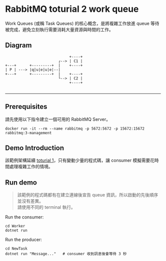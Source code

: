 # RabbitMQ toturial 2 work queue

Work Queues (或稱 Task Queues) 的核心概念，是將複雜工作放進 queue 等待被完成，避免立刻執行需要消耗大量資源與時間的工作。

## Diagram

```
                             +----+
                        ┌--> | C1 |
+---+      +---------+  |    +----+
| P | ---> |q|u|e|u|e|--|
+---+      +---------+  |    +----+
                        └--> | C2 |
                             +----+      
                     
```

---

## Prerequisites

請先使用以下指令建立一個可用的 RabbitMQ Server。

```
docker run -it --rm --name rabbitmq -p 5672:5672 -p 15672:15672 rabbitmq:3-management
```

## Demo Introduction

該範例架構延續 [toturial 1](https://github.com/yinnping/rabbitmq-dotnet-tutorials/tree/master/hello-world)，只有變動少量的程式碼，讓 consumer 模擬需要花時間處理複雜工作的情境。 

## Run demo

> 該範例的程式碼都有在建立連線後宣告 queue 資訊，所以啟動的先後順序並沒有差異。  
> 請使用不同的 terminal 執行。

Run the consumer:

```
cd Worker
dotnet run
```

Run the producer:

```
cd NewTask
dotnet run "Message..."   # consumer 收到訊息後會等待 3 秒
```